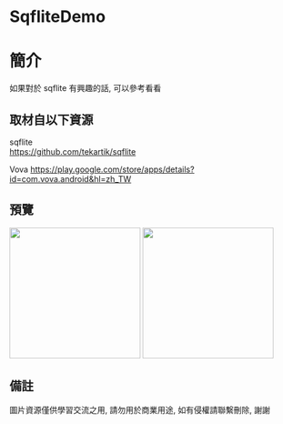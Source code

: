 # SqfliteDemo

簡介
==================================
如果對於 sqflite 有興趣的話, 可以參考看看                                 

取材自以下資源
--------
sqflite                                                                 
https://github.com/tekartik/sqflite     
                  
Vova
https://play.google.com/store/apps/details?id=com.vova.android&hl=zh_TW
                  
預覽
--------
<p align="left">
  <img src="https://i.imgur.com/JOMWJrq.png" width="230"/>
  <img src="https://i.imgur.com/DNFCPZY.png" width="230"/>
</p> 

備註
--------
圖片資源僅供學習交流之用, 請勿用於商業用途, 如有侵權請聯繫刪除, 謝謝
